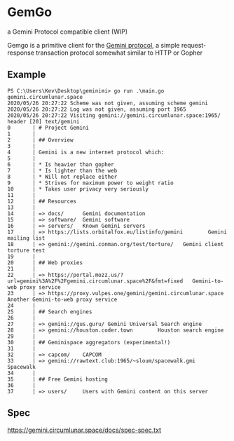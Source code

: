 # GemGo
a Gemini Protocol compatible client (WIP)

Gemgo is a primitive client for the [Gemini protocol](https://gemini.circumlunar.space/), 
a simple request-response transaction protocol somewhat similar to HTTP or Gopher

## Example
```
PS C:\Users\Kev\Desktop\geminimi> go run .\main.go gemini.circumlunar.space
2020/05/26 20:27:22 Scheme was not given, assuming scheme gemini
2020/05/26 20:27:22 Log was not given, assuming port 1965
2020/05/26 20:27:22 Visiting gemini://gemini.circumlunar.space:1965/
header [20] text/gemini
0       | # Project Gemini
1       |
2       | ## Overview
3       |
4       | Gemini is a new internet protocol which:
5       |
6       | * Is heavier than gopher
7       | * Is lighter than the web
8       | * Will not replace either
9       | * Strives for maximum power to weight ratio
10      | * Takes user privacy very seriously
11      |
12      | ## Resources
13      |
14      | => docs/      Gemini documentation
15      | => software/  Gemini software
16      | => servers/   Known Gemini servers
17      | => https://lists.orbitalfox.eu/listinfo/gemini        Gemini mailing list
18      | => gemini://gemini.conman.org/test/torture/   Gemini client torture test
19      |
20      | ## Web proxies
21      |
22      | => https://portal.mozz.us/?url=gemini%3A%2F%2Fgemini.circumlunar.space%2F&fmt=fixed   Gemini-to-web proxy service
23      | => https://proxy.vulpes.one/gemini/gemini.circumlunar.space   Another Gemini-to-web proxy service
24      |
25      | ## Search engines
26      |
27      | => gemini://gus.guru/ Gemini Universal Search engine
28      | => gemini://houston.coder.town        Houston search engine
29      |
30      | ## Geminispace aggregators (experimental!)
31      |
32      | => capcom/    CAPCOM
33      | => gemini://rawtext.club:1965/~sloum/spacewalk.gmi    Spacewalk
34      |
35      | ## Free Gemini hosting
36      |
37      | => users/     Users with Gemini content on this server
```

## Spec

https://gemini.circumlunar.space/docs/spec-spec.txt
